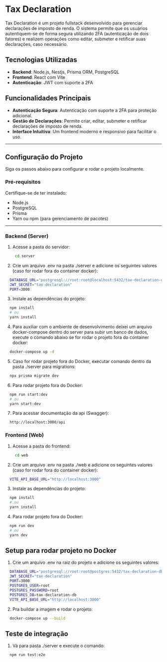 # Tax Declaration

Tax Declaration é um projeto fullstack desenvolvido para gerenciar declarações de imposto de renda. O sistema permite que os usuários autentiquem-se de forma segura utilizando 2FA (autenticação de dois fatores) e realizem operações como editar, submeter e retificar suas declarações, caso necessário.

## Tecnologias Utilizadas

- **Backend**: Node.js, Nestjs, Prisma ORM, PostgreSQL
- **Frontend**: React com Vite
- **Autenticação**: JWT com suporte a 2FA

## Funcionalidades Principais

- **Autenticação Segura**: Autenticação com suporte a 2FA para proteção adicional.
- **Gestão de Declarações**: Permite criar, editar, submeter e retificar declarações de imposto de renda.
- **Interface Intuitiva**: Um frontend moderno e responsivo para facilitar o uso.

---

## Configuração do Projeto

Siga os passos abaixo para configurar e rodar o projeto localmente.

### Pré-requisitos

Certifique-se de ter instalado:

- Node.js
- PostgreSQL
- Prisma
- Yarn ou npm (para gerenciamento de pacotes)

---

### Backend (Server)

1. Acesse a pasta do servidor:
   ```bash
    cd server
   ```
2. Crie um arquivo .env na pasta ./server e adicione os seguintes valores (caso for rodar fora do container docker):

```bash
  DATABASE_URL="postgresql://root:root@localhost:5432/tax-declaration-db?schema=public"
  JWT_SECRET="tax-declaration"
  PORT=3000
```

3. Instale as dependências do projeto:

```bash
  npm install
  # ou
  yarn install
```

4. Para auxiliar com o ambiente de desenvolvimento deixei um arquivo docker-compose dentro do server
   para subir um banco de dados, execute o comando abaixo se for rodar o projeto fora do container docker:

```bash
  docker-compose up -d
```

5. Caso for rodar projeto fora do Docker, executar comando dentro da pasta ./server para migrations:

```bash
  npx prisma migrate dev
```

6. Para rodar projeto fora do Docker:

```bash
  npm run start:dev
  # ou
  yarn start:dev
```

7. Para acessar documentação da api (Swagger):

```bash
  http://localhost:3000/api
```

### Frontend (Web)

1. Acesse a pasta do frontend:
   ```bash
    cd web
   ```
2. Crie um arquivo .env na pasta ./web e adicione os seguintes valores (caso for rodar fora do container docker):

```bash
  VITE_API_BASE_URL="http://localhost:3000"
```

3. Instale as dependências do projeto:

```bash
  npm install
  # ou
  yarn install
```

4. Para rodar projeto fora do Docker:

```bash
  npm run dev
  # ou
  yarn dev
```

## Setup para rodar projeto no Docker

1. Crie um arquivo .env na raiz do projeto e adicione os seguintes valores:

```bash
  DATABASE_URL="postgresql://root:root@postgres:5432/tax-declaration-db?schema=public"
  JWT_SECRET="tax-declaration"
  PORT=3000
  POSTGRES_USER=root
  POSTGRES_PASSWORD=root
  POSTGRES_DB=tax-declaration-db
  VITE_API_BASE_URL="http://localhost:3000"
```

2. Pra buildar a imagem e rodar o projeto:

```bash
  docker-compose up --build
```

## Teste de integração

1. Vá para pasta ./server e execute o comando:

```bash
  npm run test:e2e
```

